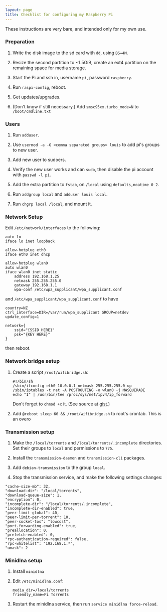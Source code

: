 ```yaml
---
layout: page
title: Checklist for configuring my Raspberry Pi
---
```


These instructions are very bare, and intended only for my own use.


### Preparation

1. Write the disk image to the sd card with `dd`, using `BS=4M`.

2. Resize the second partition to ~1.5GiB, create an ext4 partition on the
remaining space for media storage.

3. Start the Pi and ssh in, username `pi`, password `raspberry`.

4. Run `raspi-config`, reboot.

5. Get updates/upgrades.

6. (Don't know if still necessary.) Add `smsc95xx.turbo_mode=N` to
   `/boot/cmdline.txt`


### Users

1. Run `adduser`.

2. Use `usermod -a -G <comma separated groups> louis` to add pi's groups
   to new user.

3. Add new user to sudoers.

4. Verify the new user works and can `sudo`, then disable the pi account with
   `passwd -l pi`.

5. Add the extra partition to `fstab`, on `/local` using `defaults,noatime 0
	2`.

6. Run `addgroup local` and `adduser louis local`.

7. Run `chgrp local /local`, and mount it.


### Network Setup

Edit `/etc/network/interfaces` to the following:

```
auto lo
iface lo inet loopback

allow-hotplug eth0
iface eth0 inet dhcp

allow-hotplug wlan0
auto wlan0
iface wlan0 inet static
	address 192.168.1.25
	netmask 255.255.255.0
	gateway 192.168.1.1
	wpa-conf /etc/wpa_supplicant/wpa_supplicant.conf
```

and `/etc/wpa_supplicant/wpa_supplicant.conf` to have

```
country=NZ
ctrl_interface=DIR=/var/run/wpa_supplicant GROUP=netdev
update_config=1

network={
    ssid="{SSID HERE}"
    psk="{KEY HERE}"
}
```

then reboot.


### Network bridge setup

1. Create a script `/root/wifibridge.sh`:

	```
    #!/bin/sh
	/sbin/ifconfig eth0 10.0.0.1 netmask 255.255.255.0 up
	/sbin/iptables -t nat -A POSTROUTING -o wlan0 -j MASQUERADE
	echo "1" | /usr/bin/tee /proc/sys/net/ipv4/ip_forward
	```

   Don't forget to `chmod +x` it. (See source at
   [gist](https://gist.github.com/louisswarren/c5cb89af5cabdfbe1aef2f11c109b073).)

2. Add `@reboot sleep 60 && /root/wifibridge.sh` to root's crontab. This is an overo


### Transmission setup

1. Make the `/local/torrents` and `/local/torrents/.incomplete` directories.
   Set their groups to `local` and permissions to `775`.

2. Install the `transmission-daemon` and `transmission-cli` packages.

3. Add `debian-transmission` to the group `local`.

4. Stop the transmission service, and make the following settings changes:

```
"cache-size-mb": 32,
"download-dir": "/local/torrents",
"download-queue-size": 1,
"encryption": 0,
"incomplete-dir": "/local/torrents/.incomplete",
"incomplete-dir-enabled": true,
"peer-limit-global": 40,
"peer-limit-per-torrent": 10,
"peer-socket-tos": "lowcost",
"port-forwarding-enabled": true,
"preallocation": 0,
"prefetch-enabled": 0,
"rpc-authentication-required": false,
"rpc-whitelist": "192.168.1.*",
"umask": 2
```


### Minidlna setup

1. Install `minidlna`

2. Edit `/etc/minidlna.conf`:

	```
	media_dir=/local/torrents
	friendly_name=Pi Torrents
	```

3. Restart the minidlna service, then run `service minidlna force-reload`.
